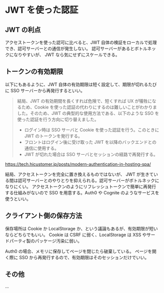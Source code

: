 # JWT を使った認証

## JWT の利点

アクセストークンを使った認可に比べると、JWT 自体の検証をローカルで処理でき、認可サーバーとの通信が発生しない。
認可サーバーがあるとボトルネックになりやすいが、 JWT なら気にせずにスケールできる。

## トークンの有効期限

以下にもあるように、JWT 自体の有効期限は短く設定して、期限が切れるたびに SSO サーバーから再発行するといい。

> 結局、JWT の有効期間を長くすれば危険で、短くすれば UX が犠牲になるため、Cookie を使った認証の代わりにするのは難しいことがわかりました。そのため、JWT の典型的な使用方法である、以下のような SSO を使った認証を行う方向に切り替えました。
>
> - ログイン時は SSO サーバと Cookie を使った認証を行う。このときに JWT のトークンを発行する。
> - フロントはログイン後に受け取った JWT を以降のバックエンドとの通信に使用する。
> - JWT が切れた場合は SSO サーバとセッションの経路で再発行する。

https://tech.hicustomer.jp/posts/modern-authentication-in-hosting-spa/

結局、アクセストークンを完全に置き換えるものではないが、 JWT が生きている間は認可サーバーとのやりとりを抑えられる。認可サーバーがボトルネックになりにくい。
アクセストークンのようにリフレッシュトークンで簡単に再発行する仕組みがないので SSO を用意する。Auth0 や Cognite のようなサービスを使うといい。

## クライアント側の保存方法

保存場所は Cookie か LocalStorage か、という議論もあるが、有効期限が短いならどちらでもいい。
Cookie は CSRF に弱く、LocalStorage は XSS やサードパーティ製のパッケージ汚染に弱い。

Auth0 の場合、メモリに保存してページを閉じたら破棄している。
ページを開く際に SSO から再発行するので、有効期限はそのセッションだけでいい。

## その他

...
